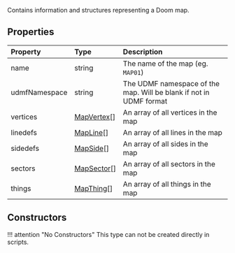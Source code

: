 
Contains information and structures representing a Doom map.

## Properties

| Property | Type | Description |
|:---------|:-----|:------------|
<prop class="ro">name</prop>          | <type>string</type> | The name of the map (eg. `MAP01`)
<prop class="ro">udmfNamespace</prop> | <type>string</type> | The UDMF namespace of the map. Will be blank if not in UDMF format
<prop class="ro">vertices</prop>      | <type>[MapVertex](MapVertex.md)\[\]</type> | An array of all vertices in the map
<prop class="ro">linedefs</prop>      | <type>[MapLine](MapLine.md)\[\]</type> | An array of all lines in the map
<prop class="ro">sidedefs</prop>      | <type>[MapSide](MapSide.md)\[\]</type> | An array of all sides in the map
<prop class="ro">sectors</prop>       | <type>[MapSector](MapSector.md)\[\]</type> | An array of all sectors in the map
<prop class="ro">things</prop>        | <type>[MapThing](MapThing.md)\[\]</type> | An array of all things in the map

## Constructors

!!! attention "No Constructors"
    This type can not be created directly in scripts.
